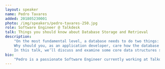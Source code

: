 ```yaml
---
layout: speaker
name: Pedro Tavares
added: 201805230001
photo: /img/speakers/pedro-tavares-250.jpg
role: Software Engineer @ Talkdesk
talk: Things you should know about Database Storage and Retrieval
description:
    "On the most fundamental level, a database needs to do two things: when you give it some data, it should store the data, and when you ask it again later, it should give the data back to you.
    Why should you, as an application developer, care how the database handles storage and retrieval internally? In order to select the storage engine that is appropriate for your application, you need to have a rough idea of what the storage engine is doing under the hood.
    In this talk, we’ll discuss and examine some core data structures such as Hash Indexes, SSTables, LSM-Trees, and B-Trees, that are used in the traditional relational databases and NoSQL databases."
bio:
    "Pedro is a passionate Software Engineer currently working at Talkdesk. Distributed Systems and Software Engineering best practices bring a big smile on his face. He likes to read books and scientific papers on Computer Science and he's currently running the Porto's chapter of Papers We Love."
---
```


